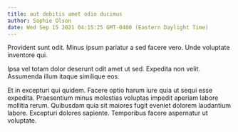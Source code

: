 ```yaml
---
title: aut debitis amet odio ducimus
author: Sophie Olson
date: Wed Sep 15 2021 04:15:25 GMT-0400 (Eastern Daylight Time)
---
```

Provident sunt odit. Minus ipsum pariatur a sed facere vero. Unde voluptate inventore qui.

 Ipsa vel totam dolor deserunt odit amet ut sed. Expedita non velit. Assumenda illum itaque similique eos.

 Et in excepturi qui quidem. Facere optio harum iure quia ut sequi esse expedita. Praesentium minus molestias voluptas impedit aperiam labore mollitia rerum. Quibusdam quia sit maiores fugit eveniet dolorem laudantium labore. Excepturi dolores sapiente. Temporibus facere aspernatur ut voluptate.